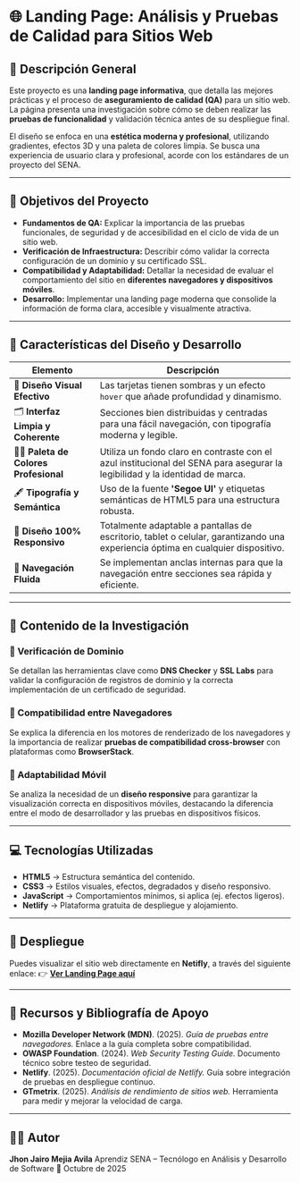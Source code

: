 # 🌐 Landing Page: Análisis y Pruebas de Calidad para Sitios Web

## 📖 Descripción General
Este proyecto es una **landing page informativa**, que detalla las mejores prácticas y el proceso de **aseguramiento de calidad (QA)** para un sitio web. La página presenta una investigación sobre cómo se deben realizar las **pruebas de funcionalidad** y validación técnica antes de su despliegue final.

El diseño se enfoca en una **estética moderna y profesional**, utilizando gradientes, efectos 3D y una paleta de colores limpia. Se busca una experiencia de usuario clara y profesional, acorde con los estándares de un proyecto del SENA.

---

## 🎯 Objetivos del Proyecto

- **Fundamentos de QA:** Explicar la importancia de las pruebas funcionales, de seguridad y de accesibilidad en el ciclo de vida de un sitio web.
- **Verificación de Infraestructura:** Describir cómo validar la correcta configuración de un dominio y su certificado SSL.
- **Compatibilidad y Adaptabilidad:** Detallar la necesidad de evaluar el comportamiento del sitio en **diferentes navegadores y dispositivos móviles**.
- **Desarrollo:** Implementar una landing page moderna que consolide la información de forma clara, accesible y visualmente atractiva.

---

## 🧩 Características del Diseño y Desarrollo

| Elemento | Descripción |
|---|---|
| 🎨 **Diseño Visual Efectivo** | Las tarjetas tienen sombras y un efecto `hover` que añade profundidad y dinamismo. |
| 🗂️ **Interfaz Limpia y Coherente** | Secciones bien distribuidas y centradas para una fácil navegación, con tipografía moderna y legible. |
| 🧑‍🎨 **Paleta de Colores Profesional** | Utiliza un fondo claro en contraste con el azul institucional del SENA para asegurar la legibilidad y la identidad de marca. |
| 🖋️ **Tipografía y Semántica** | Uso de la fuente **'Segoe UI'** y etiquetas semánticas de HTML5 para una estructura robusta. |
| 📱 **Diseño 100% Responsivo** | Totalmente adaptable a pantallas de escritorio, tablet o celular, garantizando una experiencia óptima en cualquier dispositivo. |
| 🔗 **Navegación Fluida** | Se implementan anclas internas para que la navegación entre secciones sea rápida y eficiente. |

---

## 🧠 Contenido de la Investigación

### 🔹 Verificación de Dominio
Se detallan las herramientas clave como **DNS Checker** y **SSL Labs** para validar la configuración de registros de dominio y la correcta implementación de un certificado de seguridad.

### 🔹 Compatibilidad entre Navegadores
Se explica la diferencia en los motores de renderizado de los navegadores y la importancia de realizar **pruebas de compatibilidad cross-browser** con plataformas como **BrowserStack**.

### 🔹 Adaptabilidad Móvil
Se analiza la necesidad de un **diseño responsive** para garantizar la visualización correcta en dispositivos móviles, destacando la diferencia entre el modo de desarrollador y las pruebas en dispositivos físicos.

---

## 💻 Tecnologías Utilizadas

- **HTML5** → Estructura semántica del contenido.
- **CSS3** → Estilos visuales, efectos, degradados y diseño responsivo.
- **JavaScript** → Comportamientos mínimos, si aplica (ej. efectos ligeros).
- **Netlify** → Plataforma gratuita de despliegue y alojamiento.

---

## 🚀 Despliegue

Puedes visualizar el sitio web directamente en **Netifly**, a través del siguiente enlace:
👉 [**Ver Landing Page aquí**](https://analisis-pruebas-calidad.netlify.app/)

---

## 🧾 Recursos y Bibliografía de Apoyo

- **Mozilla Developer Network (MDN)**. (2025). *Guía de pruebas entre navegadores.* Enlace a la guía completa sobre compatibilidad.
- **OWASP Foundation**. (2024). *Web Security Testing Guide.* Documento técnico sobre testeo de seguridad.
- **Netlify**. (2025). *Documentación oficial de Netlify.* Guía sobre integración de pruebas en despliegue continuo.
- **GTmetrix**. (2025). *Análisis de rendimiento de sitios web.* Herramienta para medir y mejorar la velocidad de carga.

---

## 👨‍💻 Autor

**Jhon Jairo Mejia Avila**
Aprendiz SENA – Tecnólogo en Análisis y Desarrollo de Software
📅 Octubre de 2025